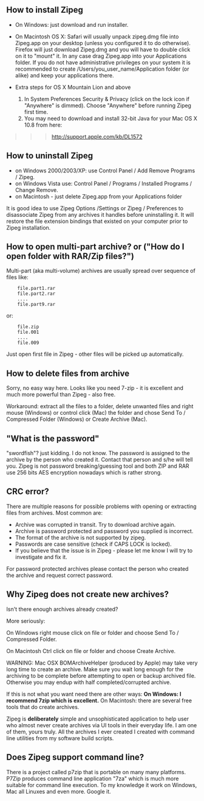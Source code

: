 ## How to install Zipeg ##

  * On Windows: just download and run installer.

  * On Macintosh OS X: Safari will usually unpack zipeg.dmg file into Zipeg.app on your desktop (unless you configured it to do otherwise). Firefox will just download Zipeg.dmg and you will have to double click on it to "mount" it. In any case drag Zipeg.app into your Applications folder. If you do not have administrative privileges on your system it is recommended to create /Users/you\_user\_name/Application folder (or alike) and keep your applications there.

  * Extra steps for OS X Mountain Lion and above
    1. In System Preferences Security & Privacy (click on the lock icon if "Anywhere" is dimmed). Choose "Anywhere" before running Zipeg first time.
    1. You may need to download and install 32-bit Java for your Mac OS X 10.8 from here:
> > > http://support.apple.com/kb/DL1572

## How to uninstall Zipeg ##

  * on Windows 2000/2003/XP: use Control Panel / Add Remove Programs / Zipeg.
  * on Windows Vista use: Control Panel / Programs / Installed Programs / Change Remove.
  * on Macintosh - just delete Zipeg.app from your Applications folder

It is good idea to use Zipeg Options /Settings or Zipeg / Preferences to disassociate Zipeg from any archives it handles before uninstalling it. It will restore the file extension bindings that existed on your computer prior to Zipeg installation.


## How to open multi-part archive? or ("How do I open folder with RAR/Zip files?") ##

Multi-part (aka multi-volume) archives are usually spread over sequence of files like:
```
    file.part1.rar
    file.part2.rar
    ....
    file.part9.rar
```

or:
```
    file.zip
    file.001
    ....
    file.009
```
Just open first file in Zipeg - other files will be picked up automatically.

## How to delete files from archive ##

Sorry, no easy way here. Looks like you need 7-zip - it is excellent and much more powerful than Zipeg - also free.

Workaround: extract all the files to a folder, delete unwanted files and right mouse (Windows) or control click (Mac) the folder and chose Send To / Compressed Folder (Windows) or Create Archive (Mac).

## "What is the password" ##

"swordfish"? just kidding. I do not know. The password is assigned to the archive by the person who created it. Contact that person and s/he will tell you. Zipeg is not password breaking/guessing tool and both ZIP and RAR use 256 bits AES encryption nowadays which is rather strong.

## CRC error? ##

There are multiple reasons for possible problems with opening or extracting files from archives. Most common are:
  * Archive was corrupted in transit. Try to download archive again.
  * Archive is password protected and password you supplied is incorrect.
  * The format of the archive is not supported by zipeg.
  * Passwords are case sensitive (check if CAPS LOCK is locked).
  * If you believe that the issue is in Zipeg - please let me know I will try to investigate and fix it.

For password protected archives please contact the person who created the archive and request correct password.

## Why Zipeg does not create new archives? ##

Isn't there enough archives already created?

More seriously:

On Windows right mouse click on file or folder and choose Send To / Compressed Folder.

On Macintosh Ctrl click on file or folder and choose Create Archive.

WARNING: Mac OSX BOMArchiveHelper (produced by Apple) may take very long time to create an archive. Make sure you wait long enough for the archiving to be complete before attempting to open or backup archived file. Otherwise you may endup with half completed/corrupted archive.

If this is not what you want need there are other ways:
**On Windows: I recommend 7zip which is excellent.** On Macintosh: there are several free tools that do create archives.

Zipeg is **deliberately** simple and unsophisticated application to help user who almost never create archives via UI tools in their everyday life. I am one of them, yours truly. All the archives I ever created I created with command line utilities from my software build scripts.

## Does Zipeg support command line? ##

There is a project called p7zip that is portable on many many platforms. P7Zip produces command line application "7za" which is much more suitable for command line execution. To my knowledge it work on Windows, Mac all Linuxes and even more. Google it.